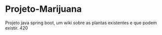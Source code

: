 # Projeto-Marijuana
Projeto java spring boot, um wiki sobre as plantas existentes e que podem existir. 420
